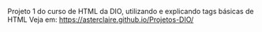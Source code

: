 Projeto 1 do curso de HTML da DIO, utilizando e explicando tags básicas de HTML
Veja em: https://asterclaire.github.io/Projetos-DIO/
